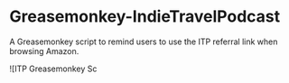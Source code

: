 Greasemonkey-IndieTravelPodcast
===============================

A Greasemonkey script to remind users to use the ITP referral link when browsing Amazon.

![ITP Greasemonkey Sc